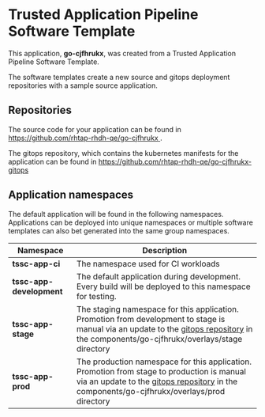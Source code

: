 # Trusted Application Pipeline Software Template

This application, **go-cjfhrukx**, was created from a Trusted Application Pipeline Software Template.

The software templates create a new source and gitops deployment repositories with a sample source application. 

## Repositories

The source code for your application can be found in [https://github.com/rhtap-rhdh-qe/go-cjfhrukx ](https://github.com/rhtap-rhdh-qe/go-cjfhrukx ).
 
The gitops repository, which contains the kubernetes manifests for the application can be found in 
[https://github.com/rhtap-rhdh-qe/go-cjfhrukx-gitops ](https://github.com/rhtap-rhdh-qe/go-cjfhrukx-gitops ) 

## Application namespaces 

The default application will be found in the following namespaces. Applications can be deployed into unique namespaces or multiple software templates can also bet generated into the same group namespaces.  

|  Namespace   |  Description   |  
| -------- | -------- |
| **tssc-app-ci** | The namespace used for CI workloads |
| **tssc-app-development** | The default application during development. Every build will be deployed to this namespace for testing. |
| **tssc-app-stage** | The staging namespace for this application. Promotion from development to stage is manual via an update to the [gitops repository](https://github.com/rhtap-rhdh-qe/go-cjfhrukx-gitops ) in the components/go-cjfhrukx/overlays/stage directory |
| **tssc-app-prod** | The production namespace for this application. Promotion from stage to production is manual via an update to the [gitops repository](https://github.com/rhtap-rhdh-qe/go-cjfhrukx-gitops ) in the components/go-cjfhrukx/overlays/prod directory |